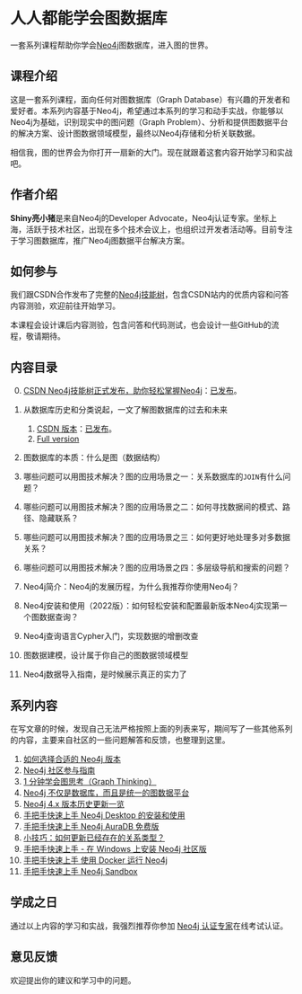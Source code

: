# 人人都能学会图数据库

一套系列课程帮助你学会[Neo4j](https://neo4j.com/ref=shiny-graphs4everyone)图数据库，进入图的世界。

## 课程介绍

这是一套系列课程，面向任何对图数据库（Graph Database）有兴趣的开发者和爱好者。本系列内容基于Neo4j，希望通过本系列的学习和动手实战，你能够以Neo4j为基础，识别现实中的图问题（Graph Problem）、分析和提供图数据平台的解决方案、设计图数据领域模型，最终以Neo4j存储和分析关联数据。

相信我，图的世界会为你打开一扇新的大门。现在就跟着这套内容开始学习和实战吧。

## 作者介绍

**Shiny亮小猪**是来自Neo4j的Developer Advocate，Neo4j认证专家。坐标上海，活跃于技术社区，出现在多个技术会议上，也组织过开发者活动等。目前专注于学习图数据库，推广Neo4j图数据平台解决方案。

## 如何参与

我们跟CSDN合作发布了完整的[Neo4j技能树](https://bbs.csdn.net/skill/neo4j)，包含CSDN站内的优质内容和问答内容测验，欢迎前往开始学习。

本课程会设计课后内容测验，包含问答和代码测试，也会设计一些GitHub的流程，敬请期待。

## 内容目录

0. [CSDN Neo4j技能树正式发布，助你轻松掌握Neo4j](https://blog.csdn.net/neo4jdev/article/details/122581414)：[已发布](https://blog.csdn.net/neo4jdev/article/details/122581414?spm=1001.2014.3001.5501)。
1. 从数据库历史和分类说起，一文了解图数据库的过去和未来
   1. [CSDN 版本](./posts/2022-02/database-categories-know-graph.md)：[已发布](https://blog.csdn.net/neo4jdev/article/details/122948860)。
   1. [Full version](./posts/2022-03/database-history-to-graphdatabase.md)

2. 图数据库的本质：什么是图（数据结构）
3. 哪些问题可以用图技术解决？图的应用场景之一：关系数据库的`JOIN`有什么问题？
4. 哪些问题可以用图技术解决？图的应用场景之二：如何寻找数据间的模式、路径、隐藏联系？
5. 哪些问题可以用图技术解决？图的应用场景之三：如何更好地处理多对多数据关系？
6. 哪些问题可以用图技术解决？图的应用场景之四：多层级导航和搜索的问题？
7. Neo4j简介：Neo4j的发展历程，为什么我推荐你使用Neo4j？
8. Neo4j安装和使用（2022版）：如何轻松安装和配置最新版本Neo4j实现第一个图数据查询？
9. Neo4j查询语言Cypher入门，实现数据的增删改查
10. 图数据建模，设计属于你自己的图数据领域模型
11. Neo4j数据导入指南，是时候展示真正的实力了

## 系列内容

在写文章的时候，发现自己无法严格按照上面的列表来写，期间写了一些其他系列的内容，主要来自社区的一些问题解答和反馈，也整理到这里。

1. [如何选择合适的 Neo4j 版本](posts/2022-03/how-to-choose-the-correct-neo4j-dist.md)
2. [Neo4j 社区参与指南](posts/2022-03/neo4j-community-guide.md)
3. [1 分钟学会图思考（Graph Thinking）](posts/2022-03/graph-thinking-by-2-tools-in-1-min.md)
4. [Neo4j 不仅是数据库，而且是统一的图数据平台](posts/2022-03/neo4j-database-to-data-platform.md)
5. [Neo4j 4.x 版本历史更新一览](posts/2022-03/whats-new-neo4j-v4-vs-v3.md)
6. [手把手快速上手 Neo4j Desktop 的安装和使用](posts/2022-04/quick-start-env-neo4j-desktop.md)
7. [手把手快速上手 Neo4j AuraDB 免费版](posts/2022-04/quick-start-neo4j-auradb-free.md)
8. [小技巧：如何更新已经存在的关系类型？](posts/2022-04/tips-tricks-update-relationship-type.md)
9. [手把手快速上手 - 在 Windows 上安装 Neo4j 社区版](posts/2022-04/quick-start-neo4j-ce-windows.md)
10. [手把手快速上手 使用 Docker 运行 Neo4j](posts/2022-04/quick-start-neo4j-docker.md)
11. [手把手快速上手 Neo4j Sandbox](posts/2022-04/quick-start-neo4j-sandbox.md)

## 学成之日

通过以上内容的学习和实战，我强烈推荐你参加 [Neo4j 认证专家](https://neo4j.com/graphacademy/neo4j-certification/?ref=shiny-graphs4everyone)在线考试认证。

## 意见反馈

欢迎提出你的建议和学习中的问题。
